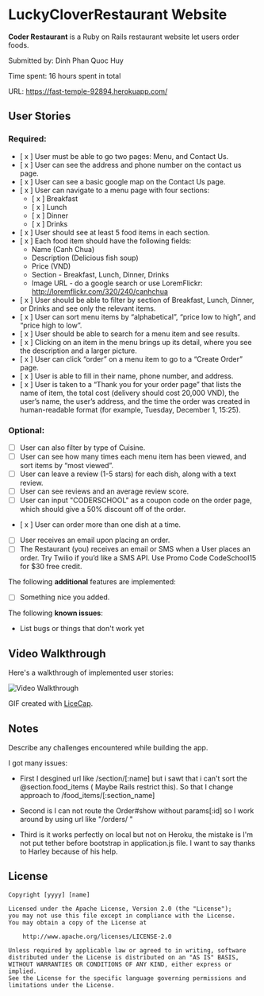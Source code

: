 # LuckyCloverRestaurant Website

**Coder Restaurant** is a Ruby on Rails restaurant website let users order foods.

Submitted by: Dinh Phan Quoc Huy

Time spent: 16 hours spent in total

URL: https://fast-temple-92894.herokuapp.com/

## User Stories

### Required:

* [ x ] User must be able to go two pages: Menu, and Contact Us.
* [ x ] User can see the address and phone number on the contact us page.
* [ x ] User can see a basic google map on the Contact Us page.
* [ x ] User can navigate to a menu page with four sections:
  * [ x ] Breakfast
  * [ x ] Lunch
  * [ x ] Dinner
  * [ x ] Drinks
* [ x ] User should see at least 5 food items in each section.
* [ x ] Each food item should have the following fields:
  * Name (Canh Chua)
  * Description (Delicious fish soup)
  * Price (VND)
  * Section - Breakfast, Lunch, Dinner, Drinks
  * Image URL - do a google search or use LoremFlickr: http://loremflickr.com/320/240/canhchua
* [ x ] User should be able to filter by section of Breakfast, Lunch, Dinner, or Drinks and see only the relevant items.
* [ x ] User can sort menu items by “alphabetical”, “price low to high”, and “price high to low”.
* [ x ] User should be able to search for a menu item and see results.
* [ x ] Clicking on an item in the menu brings up its detail, where you see the description and a larger picture.
* [ x ] User can click “order” on a menu item to go to a “Create Order” page.
* [ x ] User is able to fill in their name, phone number, and address.
* [ x ] User is taken to a “Thank you for your order page” that lists the name of item, the total cost (delivery should cost 20,000 VND), the user’s name, the user’s address, and the time the order was created in human-readable format (for example, Tuesday, December 1, 15:25).

### Optional:

* [ ] User can also filter by type of Cuisine.
* [ ] User can see how many times each menu item has been viewed, and sort items by “most viewed”.
* [ ] User can leave a review (1-5 stars) for each dish, along with a text review.
* [ ] User can see reviews and an average review score.
* [ ] User can input "CODERSCHOOL" as a coupon code on the order page, which should give a 50% discount off of the order.
* [ x ] User can order more than one dish at a time.
* [ ] User receives an email upon placing an order.
* [ ] The Restaurant (you) receives an email or SMS when a User places an order. Try Twilio if you’d like a SMS API. Use Promo Code CodeSchool15 for $30 free credit.

The following **additional** features are implemented:

* [ ] Something nice you added.

The following **known issues**:

* List bugs or things that don't work yet

## Video Walkthrough

Here's a walkthrough of implemented user stories:

![Video Walkthrough](week1-walkthrough.gif)

GIF created with [LiceCap](http://www.cockos.com/licecap/).

## Notes

Describe any challenges encountered while building the app.


I got many issues:

* First I desgined url like /section/[:name] but i sawt that i can't sort the @section.food_items ( Maybe Rails restrict this). So that I change approach to /food_items/[:section_name]

* Second is I can not route the Order#show without params[:id] so I work around by using url like "/orders/ "

* Third is it works perfectly on local but not on Heroku, the mistake is I'm not put tether before bootstrap in application.js file. I want to say thanks to Harley because of his help.

## License

    Copyright [yyyy] [name]

    Licensed under the Apache License, Version 2.0 (the "License");
    you may not use this file except in compliance with the License.
    You may obtain a copy of the License at

        http://www.apache.org/licenses/LICENSE-2.0

    Unless required by applicable law or agreed to in writing, software
    distributed under the License is distributed on an "AS IS" BASIS,
    WITHOUT WARRANTIES OR CONDITIONS OF ANY KIND, either express or implied.
    See the License for the specific language governing permissions and
    limitations under the License.